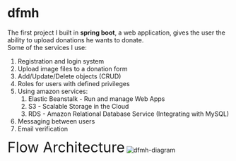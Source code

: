 # dfmh
The first project I built in **spring boot**, a web application, gives the user the ability to upload donations he wants to donate.\
Some of the services I use:

  1. Registration and login system
  2. Upload image files to a donation form
  3. Add/Update/Delete objects (CRUD)
  4. Roles for users with defined privileges
  5. Using amazon services:
      1. Elastic Beanstalk - Run and manage Web Apps
      2. S3 - Scalable Storage in the Cloud
      3. RDS - Amazon Relational Database Service (Integrating with MySQL)
  6. Messaging between users
  7. Email verification

 <font size=6>Flow Architecture</font> 
![dfmh-diagram](https://user-images.githubusercontent.com/86965496/175926953-2c5d8e08-9141-4e52-a4e7-2979cc94c6da.png)
